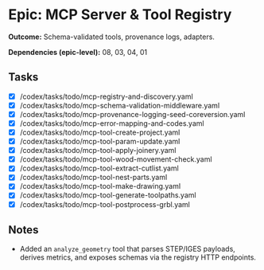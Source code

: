 # Epic: MCP Server & Tool Registry

**Outcome:** Schema-validated tools, provenance logs, adapters.

**Dependencies (epic-level):** 08, 03, 04, 01

## Tasks
- [x] /codex/tasks/todo/mcp-registry-and-discovery.yaml
- [x] /codex/tasks/todo/mcp-schema-validation-middleware.yaml
- [x] /codex/tasks/todo/mcp-provenance-logging-seed-coreversion.yaml
- [x] /codex/tasks/todo/mcp-error-mapping-and-codes.yaml
- [x] /codex/tasks/todo/mcp-tool-create-project.yaml
- [x] /codex/tasks/todo/mcp-tool-param-update.yaml
- [x] /codex/tasks/todo/mcp-tool-apply-joinery.yaml
- [x] /codex/tasks/todo/mcp-tool-wood-movement-check.yaml
- [x] /codex/tasks/todo/mcp-tool-extract-cutlist.yaml
- [x] /codex/tasks/todo/mcp-tool-nest-parts.yaml
- [x] /codex/tasks/todo/mcp-tool-make-drawing.yaml
- [x] /codex/tasks/todo/mcp-tool-generate-toolpaths.yaml
- [x] /codex/tasks/todo/mcp-tool-postprocess-grbl.yaml

## Notes
- Added an `analyze_geometry` tool that parses STEP/IGES payloads, derives metrics, and exposes schemas via the registry HTTP endpoints.

